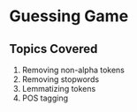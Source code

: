 # Guessing Game

## Topics Covered
1. Removing non-alpha tokens
2. Removing stopwords
3. Lemmatizing tokens
4. POS tagging
